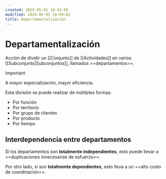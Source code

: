 ```yaml
---
created: 2025-05-01 18:43:50
modified: 2025-05-01 19:09:02
title: Departamentalización
---
```


# Departamentalización

Acción de dividir un [[Conjunto]] de [[Actividades]] en varios [[Subconjunto|Subconjuntos]], llamados ==departamentos==.

> [!important]
> A mayor especialización, mayor eficiencia.

Esta división se puede realizar de múltiples formas:

- Por función
- Por territorio
- Por grupo de clientes
- Por producto
- Por tiempo

## Interdependencia entre departamentos

Si los departamentos son **totalmente independientes**, esto puede llevar a ==duplicaciones innecesarias de esfuerzo==.

Por otro lado, si son **totalmente dependientes**, esto lleva a un ==alto costo de coordinación==.
